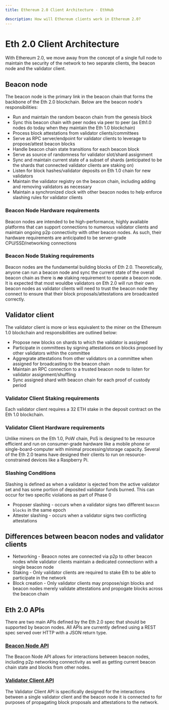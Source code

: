 ```yaml
---
title: Ethereum 2.0 Client Architecture - EthHub

description: How will Ethereum clients work in Ethereum 2.0?
---
```


# Eth 2.0 Client Architecture

With Ethereum 2.0, we move away from the concept of a single full node to maintain the security of the network to two separate clients, the beacon node and the validator client.

## Beacon node

The beacon node is the primary link in the beacon chain that forms the backbone of the Eth 2.0 blockchain.  Below are the beacon node's responsibilities:

* Run and maintain the random beacon chain from the genesis block
* Sync this beacon chain with peer nodes via peer to peer (as Eth1.0 nodes do today when they maintain the Eth 1.0 blockchain)
* Process block attestations from validator clients/committees
* Serve as RPC server/endpoint for validator clients to leverage to propose/attest beacon blocks
* Handle beacon chain state transitions for each beacon block
* Serve as source of randomness for validator slot/shard assignment
* Sync and maintain current state of a subset of shards (anticipated to be the shards that connected validator clients are staking on)
* Listen for block hashes/validator deposits on Eth 1.0 chain for new validators
* Maintain the validator registry on the beacon chain, including adding and removing validators as necessary
* Maintain a synchronized clock with other beacon nodes to help enforce slashing rules for validator clients

### Beacon Node Hardware requirements

Beacon nodes are intended to be high-performance, highly available platforms that can support connections to numerous validator clients and maintain ongoing p2p connectivity with other beacon nodes.  As such, their hardware requirements are anticipated to be server-grade CPU/SSD/networking connections

### Beacon Node Staking requirements

Beacon nodes are the fundamental building blocks of Eth 2.0. Theoretically, anyone can run a beacon node and sync the current state of the overall beacon chain as there is ***no*** staking requirement to operate a beacon node.  It is expected that most wouldbe validators on Eth 2.0 will run their own beacon nodes as validator clients will need to trust the beacon node they connect to ensure that their block proposals/attestations are broadcasted correctly.

## Validator client

The validator client is more or less equivalent to the miner on the Ethereum 1.0 blockchain and responsibilities are outlined below:

* Propose new blocks on shards to which the validator is assigned
* Participate in committees by signing attestations on blocks proposed by other validators within the committee
* Aggregrate attestations from other validators on a committee when assigned for broadcasting to the beacon chain
* Maintain an RPC connection to a trusted beacon node to listen for validator assignment/shuffling
* Sync assigned shard with beacon chain for each proof of custody period

### Validator Client Staking requirements

Each validator client requires a 32 ETH stake in the deposit contract on the Eth 1.0 blockchain.

### Validator Client Hardware requirements

Unlike miners on the Eth 1.0, PoW chain, PoS is designed to be resource efficient and run on consumer-grade hardware like a mobile phone or single-board-computer with minimal processing/storage capacity.  Several of the Eth 2.0 teams have designed their clients to run on resource-constrained devices like a Raspberry Pi.

### Slashing Conditions

Slashing is defined as when a validator is ejected from the active validator set and has some portion of deposited validator funds burned.  This can occur for two specific violations as part of Phase 0

* Proposer slashing - occurs when a validator signs two different `beacon blocks` in the same epoch
* Attester slashing - occurs when a validator signs two conflicting attestations

## Differences between beacon nodes and validator clients

* Networking - Beaocn notes are connected via p2p to other beacon nodes while validator clients maintain a dedicated connectionn with a single beacon node
* Staking - Only validator clients are required to stake Eth to be able to participate in the network
* Block creation - Only validator clients may propose/sign blocks and beacon nodes merely validate attestations and propogate blocks across the beacon chain

## Eth 2.0 APIs

There are two main APIs defined by the Eth 2.0 spec that should be supported by beacon nodes.  All APIs are currently defined using a REST spec served over HTTP with a JSON return type.

### [Beacon Node API](https://github.com/ethereum/eth2.0-APIs/tree/master/apis/beacon)

The Beacon Node API allows for interactions between beacon nodes, including p2p networking connectivity as well as getting current beacon chain state and blocks from other nodes.

### [Validator Client API](https://github.com/ethereum/eth2.0-APIs/tree/master/apis/validator)

The Validator Client API is specifically designed for the interactions between a single validator client and the beacon node it is connected to for purposes of propagating block proposals and attestations to the network.
